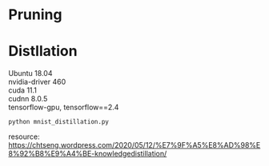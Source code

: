 # Pruning  
  
# Distllation
Ubuntu 18.04  
nvidia-driver 460  
cuda 11.1  
cudnn 8.0.5  
tensorflow-gpu, tensorflow==2.4
```
python mnist_distillation.py
```
resource: https://chtseng.wordpress.com/2020/05/12/%E7%9F%A5%E8%AD%98%E8%92%B8%E9%A4%BE-knowledgedistillation/  
